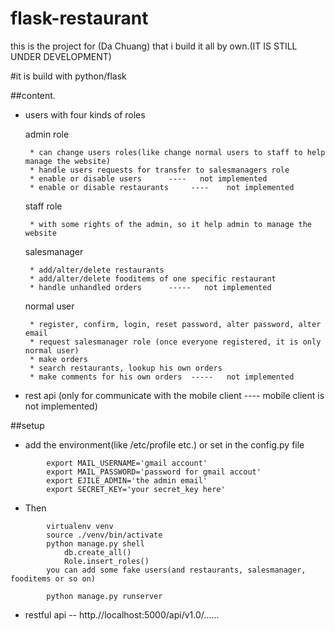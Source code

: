 flask-restaurant
================
this is the project for (Da Chuang) that i build it all by own.(IT IS STILL UNDER DEVELOPMENT)

#it is build with python/flask

##content.

 * users with four kinds of roles
    
    admin role
    
        * can change users roles(like change normal users to staff to help manage the website)
        * handle users requests for transfer to salesmanagers role
        * enable or disable users      ----   not implemented
        * enable or disable restaurants     ----    not implemented
    
    staff role

        * with some rights of the admin, so it help admin to manage the website

    salesmanager

        * add/alter/delete restaurants
        * add/alter/delete fooditems of one specific restaurant
        * handle unhandled orders      -----   not implemented
  
    normal user

        * register, confirm, login, reset password, alter password, alter email
        * request salesmanager role (once everyone registered, it is only normal user)
        * make orders
        * search restaurants, lookup his own orders
        * make comments for his own orders  -----   not implemented

 * rest api (only for communicate with the mobile client ---- mobile client is not implemented)

##setup

 * add the environment(like /etc/profile etc.) or set in the config.py file
  
```shell
        export MAIL_USERNAME='gmail account' 
        export MAIL_PASSWORD='password for gmail accout' 
        export EJILE_ADMIN='the admin email' 
        export SECRET_KEY='your secret_key here' 
```
 
 * Then


```shell
        virtualenv venv
        source ./venv/bin/activate
        python manage.py shell
            db.create_all()
            Role.insert_roles()
        you can add some fake users(and restaurants, salesmanager, fooditems or so on)
    
        python manage.py runserver
```

 * restful api -- http.//localhost:5000/api/v1.0/......

